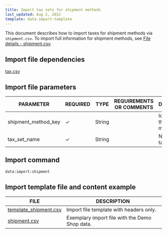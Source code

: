 ```yaml
---
title: Import tax sets for shipment methods
last_updated: Aug 2, 2022
template: data-import-template
---
```


This document describes how to import taxes for shipment methods via  `shipment.csv`. To import full information for shipment methods, see [File details - shipment.csv](/docs/pbc/all/carrier-management/{{site.version}}/base-shop/import-and-export-data/file-details-shipment.csv.html).

## Import file dependencies

[tax.csv](/docs/pbc/all/tax-management/{{site.version}}/base-shop/import-and-export-data/import-tax-sets.html)


## Import file parameters

| PARAMETER | REQUIRED | TYPE | REQUIREMENTS OR COMMENTS | DESCRIPTION |
| --- | --- | --- | --- | --- |
| shipment_method_key| &check; | String | | Identifier of the shipment method. |
| tax_set_name |  &check; | String | | 	Name of the tax set. |

## Import command

```bash
data:import:shipment
```

## Import template file and content example

| FILE | DESCRIPTION |
| --- | --- |
| [template_shipment.csv](https://spryker.s3.eu-central-1.amazonaws.com/docs/pbc/all/tax-management/import-and-export-data/import-tax-sets-for-shipment-methods.md/Template_shipment.csv) | Import file template with headers only. |
| [shipment.csv](https://spryker.s3.eu-central-1.amazonaws.com/docs/pbc/all/tax-management/import-and-export-data/import-tax-sets-for-shipment-methods.md/shipment.csv) | Exemplary import file with the Demo Shop data. |
